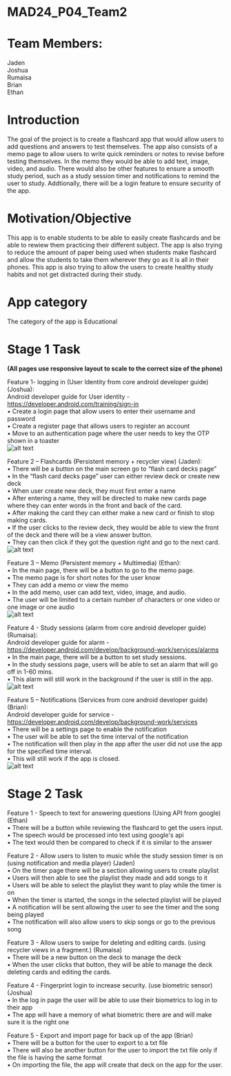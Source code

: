 # MAD24_P04_Team2

# Team Members:
Jaden<br>
Joshua<br>
Rumaisa<br>
Brian<br>
Ethan<br>
# Introduction
The goal of the project is to create a flashcard app that would allow users to add questions and answers to test themselves. The app also consists of a memo page to allow users to write quick reminders or notes to revise before testing themselves. In the memo they would be able to add text, image, video, and audio. There would also be other features to ensure a smooth study period, such as a study session timer and notifications to remind the user to study. Addtionally, there will be a login feature to ensure security of the app.

# Motivation/Objective
This app is to enable students to be able to easily create flashcards and be able to rewiew them practicing their different subject. The app is also trying to reduce the amount of paper being used when students make flashcard and allow the students to take them wherever they go as it is all in their phones. This app is also trying to allow the users to create healthy study habits and not get distracted during their study.

# App category 
The category of the app is Educational

# Stage 1 Task
**(All pages use responsive layout to scale to the correct size of the phone)**

Feature 1- logging in (User Identity from core android developer guide) (Joshua):<br>
Android developer guide for User identity - https://developer.android.com/training/sign-in<br>
•	Create a login page that allow users to enter their username and password<br>
•	Create a register page that allows users to register an account<br>
•	Move to an authentication page where the user needs to key the OTP shown in a toaster<br>
![alt text](Feature1.png)
 
Feature 2 – Flashcards (Persistent memory + recycler view) (Jaden):<br>
•	There will be a button on the main screen go to “flash card decks page”<br>
•	In the “flash card decks page” user can either review deck or create new deck<br>
•	When user create new deck, they must first enter a name<br>
•	After entering a name, they will be directed to make new cards page where they can enter words in the front and back of the card. <br>
•	After making the card they can either make a new card or finish to stop making cards.<br>
•	If the user clicks to the review deck, they would be able to view the front of the deck and there will be a view answer button.<br>
•	They can then click if they got the question right and go to the next card.<br>
![alt text](Feature2.png)
 
Feature 3 – Memo (Persistent memory + Multimedia) (Ethan):<br>
•	In the main page, there will be a button to go to the memo page.<br>
•	The memo page is for short notes for the user know<br>
•	They can add a memo or view the memo<br>
•	In the add memo, user can add text, video, image, and audio.<br>
•	The user will be limited to a certain number of characters or one video or one image or one audio<br>
![alt text](Feature3.png)
 
Feature 4 - Study sessions (alarm from core android developer guide) (Rumaisa):<br>
Android developer guide for alarm - https://developer.android.com/develop/background-work/services/alarms <br>
•	In the main page, there will be a button to set study sessions.<br>
•	In the study sessions page, users will be able to set an alarm that will go off in 1-60 mins.<br>
•	This alarm will still work in the background if the user is still in the app.<br>
 ![alt text](Feature4.png)


Feature 5 – Notifications (Services from core android developer guide) (Brian):<br>
Android developer guide for service -  https://developer.android.com/develop/background-work/services<br>
•	There will be a settings page to enable the notification<br>
•	The user will be able to set the time interval of the notification<br>
•	The notification will then play in the app after the user did not use the app for the specified time interval.<br>
•	This will still work if the app is closed.<br>
![alt text](Feature5.png)



# Stage 2 Task
Feature 1 - Speech to text for answering questions (Using API from google) (Ethan)<br>
•	There will be a button while reviewing the flashcard to get the users input.<br>
•	The speech would be processed into text using google's api<br>
•	The text would then be compared to check if it is similar to the answer <br>

Feature 2 - Allow users to listen to music while the study session timer is on (using notification and media player) 
(Jaden)<br>
•	On the timer page there will be a section allowing users to create playlist<br>
•	Users will then able to see the playlist they made and add songs to it<br>
•	Users will be able to select the playlist they want to play while the timer is on<br>
•	When the timer is started, the songs in the selected playlist will be played<br>
•	A notification will be sent allowing the user to see the timer and the song being played<br>
•	The notification will also allow users to skip songs or go to the previous song<br>

Feature 3 - Allow users to swipe for deleting and editing cards. (using recycler views in a fragment.) (Rumaisa)<br>
•	There will be a new button on the deck to manage the deck<br>
•	When the user clicks that button, they will be able to manage the deck deleting cards and editing the cards.<br>

Feature 4 - Fingerprint login to increase security. (use biometric sensor) (Joshua)<br>
•	In the log in page the user will be able to use their biometrics to log in to their app<br>
•	The app will have a memory of what biometric there are and will make sure it is the right one<br>

Feature 5 - Export and import page for back up of the app (Brian)<br>
•	There will be a button for the user to export to a txt file<br>
•	There will also be another button for the user to import the txt file only if the file is having the same format<br>
•	On importing the file, the app will create that deck on the app for the user.<br>